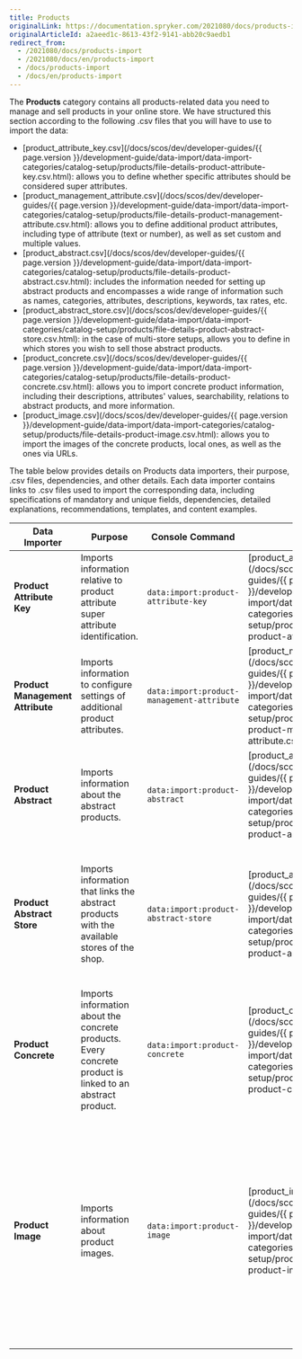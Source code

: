 ```yaml
---
title: Products
originalLink: https://documentation.spryker.com/2021080/docs/products-import
originalArticleId: a2aeed1c-8613-43f2-9141-abb20c9aedb1
redirect_from:
  - /2021080/docs/products-import
  - /2021080/docs/en/products-import
  - /docs/products-import
  - /docs/en/products-import
---
```


The **Products** category contains all products-related data you need to manage and sell products in your online store. We have structured this section according to the following .csv files that you will have to use to import the data:

* [product_attribute_key.csv](/docs/scos/dev/developer-guides/{{ page.version }}/development-guide/data-import/data-import-categories/catalog-setup/products/file-details-product-attribute-key.csv.html): allows you to define whether specific attributes should be considered super attributes.
* [product_management_attribute.csv](/docs/scos/dev/developer-guides/{{ page.version }}/development-guide/data-import/data-import-categories/catalog-setup/products/file-details-product-management-attribute.csv.html): allows you to define additional product attributes, including type of attribute (text or number), as well as set custom and multiple values. 
* [product_abstract.csv](/docs/scos/dev/developer-guides/{{ page.version }}/development-guide/data-import/data-import-categories/catalog-setup/products/file-details-product-abstract.csv.html): includes the information needed for setting up abstract products and encompasses a wide range of information such as names, categories, attributes, descriptions, keywords, tax rates, etc.
* [product_abstract_store.csv](/docs/scos/dev/developer-guides/{{ page.version }}/development-guide/data-import/data-import-categories/catalog-setup/products/file-details-product-abstract-store.csv.html): in the case of multi-store setups, allows you to define in which stores you wish to sell those abstract products.
* [product_concrete.csv](/docs/scos/dev/developer-guides/{{ page.version }}/development-guide/data-import/data-import-categories/catalog-setup/products/file-details-product-concrete.csv.html): allows you to import concrete product information, including their descriptions, attributes' values, searchability, relations to abstract products, and more information.
* [product_image.csv](/docs/scos/dev/developer-guides/{{ page.version }}/development-guide/data-import/data-import-categories/catalog-setup/products/file-details-product-image.csv.html): allows you to import the images of the concrete products, local ones, as well as the ones via URLs.

The table below provides details on Products data importers, their purpose, .csv files, dependencies, and other details. Each data importer contains links to .csv files used to import the corresponding data, including specifications of mandatory and unique fields, dependencies, detailed explanations, recommendations, templates, and content examples.

| Data Importer | Purpose | Console Command| File(s) | Dependencies |
| --- | --- | --- | --- |--- |
| **Product Attribute Key**   | Imports information relative to product attribute super attribute identification. |`data:import:product-attribute-key` |[product_attribute_key.csv](/docs/scos/dev/developer-guides/{{ page.version }}/development-guide/data-import/data-import-categories/catalog-setup/products/file-details-product-attribute-key.csv.html) |None |
| **Product Management Attribute**  | Imports information to configure settings of additional product attributes. |`data:import:product-management-attribute` |[product_management_attribute.csv](/docs/scos/dev/developer-guides/{{ page.version }}/development-guide/data-import/data-import-categories/catalog-setup/products/file-details-product-management-attribute.csv.html) |[product_attribute_key.csv](/docs/scos/dev/developer-guides/{{ page.version }}/development-guide/data-import/data-import-categories/catalog-setup/products/file-details-product-attribute-key.csv.html) |
| **Product Abstract**   |Imports information about the abstract products.  |`data:import:product-abstract` |[product_abstract.csv](/docs/scos/dev/developer-guides/{{ page.version }}/development-guide/data-import/data-import-categories/catalog-setup/products/file-details-product-abstract.csv.html) | [category.csv](/docs/scos/dev/developer-guides/{{ page.version }}/development-guide/data-import/data-import-categories/catalog-setup/categories/file-details-category.csv.html)|
| **Product Abstract Store**   | Imports information that links the abstract products with the available stores of the shop.  |`data:import:product-abstract-store` |[product_abstract_store.csv](/docs/scos/dev/developer-guides/{{ page.version }}/development-guide/data-import/data-import-categories/catalog-setup/products/file-details-product-abstract-store.csv.html) |<ul><li>[product_abstract.csv](/docs/scos/dev/developer-guides/{{ page.version }}/development-guide/data-import/data-import-categories/catalog-setup/products/file-details-product-abstract.csv.html)</li><li>**stores.php** configuration file of demo shop PHP project</li></ul> |
| **Product Concrete**   |Imports information about the concrete products.<br>Every concrete product is linked to an abstract product.  |`data:import:product-concrete` |[product_concrete.csv](/docs/scos/dev/developer-guides/{{ page.version }}/development-guide/data-import/data-import-categories/catalog-setup/products/file-details-product-concrete.csv.html) |[product_abstract.csv](/docs/scos/dev/developer-guides/{{ page.version }}/development-guide/data-import/data-import-categories/catalog-setup/products/file-details-product-abstract.csv.html) |
| **Product Image**   |Imports information about product images.  |`data:import:product-image` |[product_image.csv](/docs/scos/dev/developer-guides/{{ page.version }}/development-guide/data-import/data-import-categories/catalog-setup/products/file-details-product-image.csv.html) | <ul><li>[product_abstract.csv](/docs/scos/dev/developer-guides/{{ page.version }}/development-guide/data-import/data-import-categories/catalog-setup/products/file-details-product-abstract.csv.html)</li><li>[product_concrete.csv](/docs/scos/dev/developer-guides/{{ page.version }}/development-guide/data-import/data-import-categories/catalog-setup/products/file-details-product-concrete.csv.html)</li></ul>(Each image needs to be assigned to an SKU from either one of these files).|

